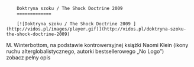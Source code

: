 
        Doktryna szoku / The Shock Doctrine 2009 
        =============
        
        [![Doktryna szoku / The Shock Doctrine 2009 ](http://vidos.pl/images/player.gif)](http://vidos.pl/doktryna-szoku-the-shock-doctrine-2009)
        
        
 M. Winterbottom, na podstawie kontrowersyjnej książki Naomi Klein (ikony ruchu alterglobalistycznego, autorki bestsellerowego „No Logo”) zobacz pełny opis
    